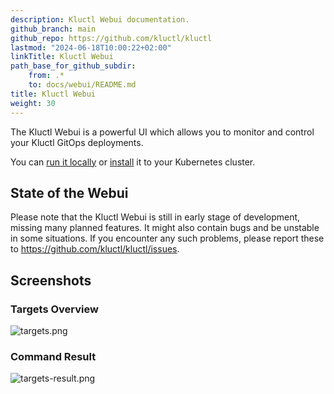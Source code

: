 ```yaml
---
description: Kluctl Webui documentation.
github_branch: main
github_repo: https://github.com/kluctl/kluctl
lastmod: "2024-06-18T10:00:22+02:00"
linkTitle: Kluctl Webui
path_base_for_github_subdir:
    from: .*
    to: docs/webui/README.md
title: Kluctl Webui
weight: 30
---
```






The Kluctl Webui is a powerful UI which allows you to monitor and control your Kluctl GitOps deployments.

You can [run it locally](./running-locally.md) or [install](./installation.md) it to your Kubernetes cluster.

## State of the Webui

Please note that the Kluctl Webui is still in early stage of development, missing many planned features. It might
also contain bugs and be unstable in some situations. If you encounter any such problems, please report these
to https://github.com/kluctl/kluctl/issues.

## Screenshots

### Targets Overview
![targets.png](https://kluctl.io/images/webui/targets.png)

### Command Result
![targets-result.png](https://kluctl.io/images/webui/targets-result.png)
